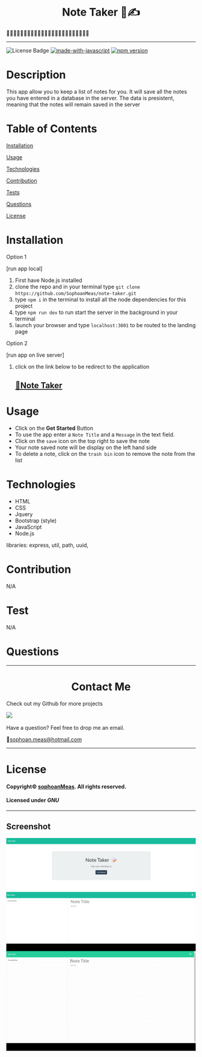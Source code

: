 
<h1 align="center">Note Taker 📖✍️</h1>
📙📕📗📘📙📕📗📘📙📕📗📘📙📕📗📘📙📕📗📘📙📕📗📘

---

![License Badge](https://img.shields.io/github/license/sophoanMeas/professional-readme-generator?&logo=GNU)
[![made-with-javascript](https://img.shields.io/badge/Made%20with-JavaScript-1f425f.svg)](https://www.javascript.com)
[![npm version](https://badgen.net/npm/v/express)](https://npmjs.org/package/express)

# Description

This app allow you to keep a list of notes for you. It will save all the notes you have entered in a database in the server. The data is presistent, meaning that the notes will remain saved in the server

# Table of Contents

[Installation](#installation)

[Usage](#usage)

[Technologies](#technologies)

[Contribution](#contribution)

[Tests](#test)

[Questions](#questions)

[License](#license)

# Installation
Option 1 

[run app local]

1. First have Node.js installed
2. clone the repo and in your terminal type `git clone https://github.com/SophoanMeas/note-taker.git`
3. type `npm i` in the terminal to install all the node dependencies for this project
4. type `npm run dev` to run start the server in the background in your terminal
5. launch your browser and type `localhost:3001` to be routed to the landing page

Option 2

[run app on live server]

1. click on the link below to be redirect to the application
<a href="https://sophoanmeas.github.io/weather-dashboard/develop/index.html" target="_blank"><h2>📔Note Taker</a>

# Usage

- Click on the __Get Started__ Button
- To use the app enter a `Note Title` and a `Message` in the text field.
- Click on the `save` icon on the top right to save the note
- Your note saved note will be display on the left hand side
- To delete a note, click on the `trash bin` icon to remove the note from the list
# Technologies

* HTML
* CSS
* Jquery
* Bootstrap (style)
* JavaScript
* Node.js

libraries: express, util, path, uuid,
# Contribution

N/A

# Test

N/A


# Questions

---

<h1 align="center">Contact Me</h1>


Check out my Github for more projects

[![](https://img.shields.io/badge/github-blue?style=for-the-badge)](https://github.com/sophoanMeas)

Have a question? Feel free to drop me an email.

📧[sophoan.meas@hotmail.com](mailto:sophoan.meas@hotmail.com)

---

# License

#### Copyright© [sophoanMeas](https://github.com/sophoanMeas). All rights reserved.
#### Licensed under *GNU*

---

## Screenshot
![Alt text](./public/assets/image/homepage.png)
![Alt text](./public/assets/image/note-taker.png)
![Alt text](./public/assets/image/note-take.gif)
